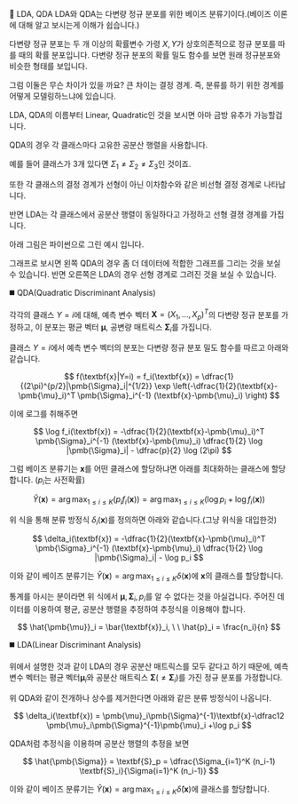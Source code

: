 📌 LDA, QDA
LDA와 QDA는 다변량 정규 분포를 위한 베이즈 분류기이다.(베이즈 이론에 대해 알고 보시는게 이해가 쉽습니다.)



다변량 정규 분포는 두 개 이상의 확률변수 가령 $X, Y$가 상호의존적으로 정규 분포를 따를 때의 확률 분포입니다. 다변량 정규 분포의 확률 밀도 함수를 보면 원래 정규분포와 비슷한 형태를 보입니다.



그럼 이둘은 무슨 차이가 있을 까요? 큰 차이는 결정 경계. 즉, 분류를 하기 위한 경계를 어떻게 모델링하느냐에 있습니다.



LDA, QDA의 이름부터 Linear, Quadratic인 것을 보시면 아마 금방 유추가 가능할겁니다.



QDA의 경우 각 클래스마다 고유한 공분산 행렬을 사용합니다.

예를 들어 클래스가 3개 있다면 $\Sigma_1 \neq \Sigma_2 \neq \Sigma_3$인 것이죠.

또한 각 클래스의 결정 경계가 선형이 아닌 이차함수와 같은 비선형 결정 경계로 나타납니다.



반면 LDA는 각 클래스에서 공분산 행렬이 동일하다고 가정하고 선형 결졍 경계를 가집니다.



아래 그림은 파이썬으로 그린 예시 입니다.



그래프로 보시면 왼쪽 QDA의 경우 좀 더 데이터에 적합한 그래프를 그리는 것을 보실 수 있습니다. 반면 오른쪽은 LDA의 경우 선형 경계로 그려진 것을 보실 수 있습니다.








◼️ QDA(Quadratic Discriminant Analysis)


각각의 클래스 $Y=i$에 대해, 예측 변수 벡터 $\textbf{X} = (X_1,...,X_p)^T$의 다변량 정규 분포를 가정하고, 이 분포는 평균 벡터 $\pmb{\mu}$, 공변량 매트릭스 $\pmb{\Sigma}_i$를 가집니다.



클래스 $Y=i$에서 예측 변수 벡터의 분포는 다변량 정규 분포 밀도 함수를 따르고 아래와 같습니다.

$$
f(\textbf{x}|Y=i) = f_i(\textbf{x}) = \dfrac{1}{(2\pi)^{p/2}|\pmb{\Sigma}_i|^{1/2}}
\exp \left(-\dfrac{1}{2}(\textbf{x}-\pmb{\mu}_i)^T \pmb{\Sigma}_i^{-1} (\textbf{x}-\pmb{\mu}_i) \right)
$$



이에 로그를 취해주면

$$
\log f_i(\textbf{x}) = -\dfrac{1}{2}(\textbf{x}-\pmb{\mu}_i)^T \pmb{\Sigma}_i^{-1} (\textbf{x}-\pmb{\mu}_i) \dfrac{1}{2} \log |\pmb{\Sigma}_i| - \dfrac{p}{2} \log (2\pi)
$$



그럼 베이즈 분류기는 $\textbf{x}$를 어떤 클래스에 할당하냐면 아래를 최대화하는 클래스에 할당합니다. ($p_i$는 사전확률)



$$
\hat{Y}(\textbf{x}) = \arg\max_{1\leq i \leq K}(p_if_i(\textbf{x})) = \arg\max_{1\leq i \leq K}(\log p_i+\log f_i(\textbf{x}))
$$



위 식을 통해 분류 방정식 $\delta_i(\textbf{x})$를 정의하면 아래와 같습니다.(그냥 위식을 대입한것)

$$
\delta_i(\textbf{x}) = -\dfrac{1}{2}(\textbf{x}-\pmb{\mu}_i)^T \pmb{\Sigma}_i^{-1} (\textbf{x}-\pmb{\mu}_i) \dfrac{1}{2} \log |\pmb{\Sigma}_i| - \log p_i
$$



이와 같이 베이즈 분류기는 $\hat{Y}(\textbf{x}) = \arg\max_{1\leq i \leq K} \delta(\textbf{x})$에 $\textbf{x}$의 클래스를 할당합니다.



통계를 아시는 분이라면 위 식에서 $\pmb{\mu}, \pmb{\Sigma}_i, p_i$를 알 수 없다는 것을 아실겁니다. 주어진 데이터를 이용하여 평균, 공분산 행렬을 추정하여 추정식을 이용해야 합니다.



$$
\hat{\pmb{\mu}}_i = \bar{\textbf{x}}_i, \ \ \hat{p}_i = \frac{n_i}{n}
$$





◼️ LDA(Linear Discriminant Analysis)


위에서 설명한 것과 같이 LDA의 경우 공분산 매트릭스를 모두 같다고 하기 때문에, 예측 변수 벡터는 평균 벡터$\pmb{\mu}_i$와 공분산 매트릭스 $\pmb{\Sigma}(\neq \pmb{\Sigma}_i)$를 가진 정규 분포를 가정합니다.



위 QDA와 같이 전개하나 상수를 제거한다면 아래와 같은 분류 방정식이 나옵니다.



$$
\delta_i(\textbf{x}) = \pmb{\mu}_i\pmb{\Sigma}^{-1}\textbf{x}-\dfrac12 \pmb{\mu}_i\pmb{\Sigma}^{-1}\pmb{\mu}_i +\log p_i
$$



QDA처럼 추정식을 이용하며 공분산 행렬의 추정을 보면



$$
\hat{\pmb{\Sigma}} = \textbf{S}_p = \dfrac{\Sigma_{i=1}^K (n_i-1) \textbf{S}_i}{\Sigma{i=1}^K (n_i-1)}
$$



이와 같이 베이즈 분류기는 $\hat{Y}(\textbf{x}) = \arg\max_{1\leq i \leq K} \hat{\delta}(\textbf{x})$에 클래스를 할당합니다.
